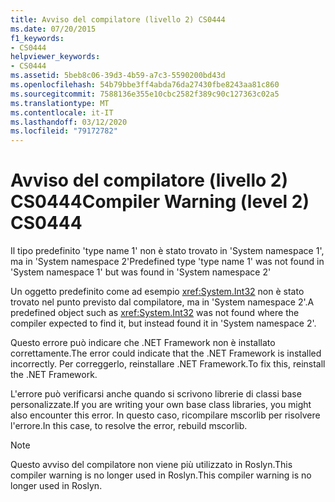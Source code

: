 ```yaml
---
title: Avviso del compilatore (livello 2) CS0444
ms.date: 07/20/2015
f1_keywords:
- CS0444
helpviewer_keywords:
- CS0444
ms.assetid: 5beb8c06-39d3-4b59-a7c3-5590200bd43d
ms.openlocfilehash: 54b79bbe3ff4abda76da27430fbe8243aa81c860
ms.sourcegitcommit: 7588136e355e10cbc2582f389c90c127363c02a5
ms.translationtype: MT
ms.contentlocale: it-IT
ms.lasthandoff: 03/12/2020
ms.locfileid: "79172782"
---
```

# <a name="compiler-warning-level-2-cs0444"></a><span data-ttu-id="2f7e7-102">Avviso del compilatore (livello 2) CS0444</span><span class="sxs-lookup"><span data-stu-id="2f7e7-102">Compiler Warning (level 2) CS0444</span></span>

<span data-ttu-id="2f7e7-103">Il tipo predefinito 'type name 1' non è stato trovato in 'System namespace 1', ma in 'System namespace 2'</span><span class="sxs-lookup"><span data-stu-id="2f7e7-103">Predefined type 'type name 1' was not found in 'System namespace 1' but was found in 'System namespace 2'</span></span>

 <span data-ttu-id="2f7e7-104">Un oggetto predefinito come ad esempio <xref:System.Int32> non è stato trovato nel punto previsto dal compilatore, ma in 'System namespace 2'.</span><span class="sxs-lookup"><span data-stu-id="2f7e7-104">A predefined object such as <xref:System.Int32> was not found where the compiler expected to find it, but instead found it in 'System namespace 2'.</span></span>

 <span data-ttu-id="2f7e7-105">Questo errore può indicare che .NET Framework non è installato correttamente.</span><span class="sxs-lookup"><span data-stu-id="2f7e7-105">The error could indicate that the .NET Framework is installed incorrectly.</span></span> <span data-ttu-id="2f7e7-106">Per correggerlo, reinstallare .NET Framework.</span><span class="sxs-lookup"><span data-stu-id="2f7e7-106">To fix this, reinstall the .NET Framework.</span></span>

 <span data-ttu-id="2f7e7-107">L'errore può verificarsi anche quando si scrivono librerie di classi base personalizzate.</span><span class="sxs-lookup"><span data-stu-id="2f7e7-107">If you are writing your own base class libraries, you might also encounter this error.</span></span> <span data-ttu-id="2f7e7-108">In questo caso, ricompilare mscorlib per risolvere l'errore.</span><span class="sxs-lookup"><span data-stu-id="2f7e7-108">In this case, to resolve the error, rebuild mscorlib.</span></span>

> [!NOTE]
> <span data-ttu-id="2f7e7-109">Questo avviso del compilatore non viene più utilizzato in Roslyn.This compiler warning is no longer used in Roslyn.</span><span class="sxs-lookup"><span data-stu-id="2f7e7-109">This compiler warning is no longer used in Roslyn.</span></span>
